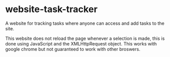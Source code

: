 # website-task-tracker
 A website for tracking tasks where anyone can access and add tasks to the site.
 
This website does not reload the page whenever a selection is made, this is done using JavaScript and the XMLHttpRequest object.
This works with google chrome but not guaranteed to work with other broswers.
